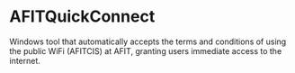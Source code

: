 # AFITQuickConnect
Windows tool that automatically accepts the terms and conditions of using the public WiFi (AFITCIS) at AFIT, granting users immediate access to the internet.
